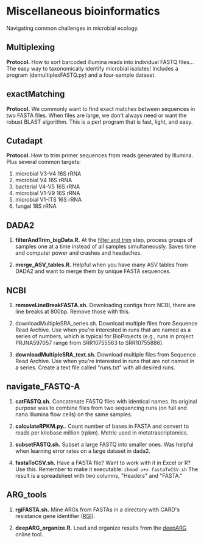 # Miscellaneous bioinformatics

Navigating common challenges in microbial ecology.


## Multiplexing
<b>Protocol.</b> How to sort barcoded illumina reads into individual FASTQ files... The easy way to taxonomically identify microbial isolates! Includes a program (demultiplexFASTQ.py) and a four-sample dataset.


## exactMatching
<b>Protocol.</b> We commonly want to find exact matches between sequences in two FASTA files. When files are large, we don't always need or want the robust BLAST algorithm. This is a perl program that is fast, light, and easy.


## Cutadapt
<b>Protocol. </b>How to trim primer sequences from reads generated by Illumina. Plus several common targets:
1. microbial V3-V4 16S rRNA
2. microbial V4 16S rRNA
3. bacterial V4-V5 16S rRNA
4. microbial V1-V9 16S rRNA
5. microbial V1-ITS 16S rRNA
6. fungal 18S rRNA


## DADA2
1. <b>filterAndTrim_bigData.R.</b> At the [filter and trim](https://benjjneb.github.io/dada2/tutorial.html) step, process groups of samples one at a time instead of all samples simultaneously. Saves time and computer power and crashes and headaches.

2. <b>merge_ASV_tables.R.</b> Helpful when you have many ASV tables from DADA2 and want to merge them by unique FASTA sequences.


## NCBI
1. <b>removeLineBreakFASTA.sh.</b> Downloading contigs from NCBI, there are line breaks at 800bp. Remove those with this.

2. </b>downloadMultipleSRA_series.sh.</b> Download multiple files from Sequence Read Archive. Use when you're interested in runs that are named as a series of numbers, which is typical for BioProjects (e.g., runs in project PRJNA597057 range from SRR10755563 to SRR10755886).

3. <b>downloadMultipleSRA_text.sh.</b> Download multiple files from Sequence Read Archive. Use when you're interested in runs that are not named in a series. Create a text file called "runs.txt" with all desired runs.


## navigate_FASTQ-A
1. <b>catFASTQ.sh.</b> Concatenate FASTQ files with identical names. Its original purpose was to combine files from two sequencing runs (on full and nano Illumina flow cells) on the same samples. 

2. <b>calculateRPKM.py.</b>. Count number of bases in FASTA and convert to reads per kilobase million (rpkm). Metric used in metatrascriptomics.

3. <b>subsetFASTQ.sh.</b> Subset a large FASTQ into smaller ones. Was helpful when learning error rates on a large dataset in dada2.

4. <b>fastaToCSV.sh.</b> Have a FASTA file? Want to work with it in Excel or R? Use this. Remember to make it executable: `chmod u+x fastaToCSV.sh` The result is a spreadsheet with two columns, "Headers" and "FASTA."


## ARG_tools
1. <b>rgiFASTA.sh.</b> Mine ARGs from FASTAs in a directory with CARD's resistance gene identifier ([RGI](https://card.mcmaster.ca/analyze/rgi)).

2. <b>deepARG_organize.R.</b> Load and organize results from the [deepARG](https://bench.cs.vt.edu/deeparg_analyze/) online tool. 
